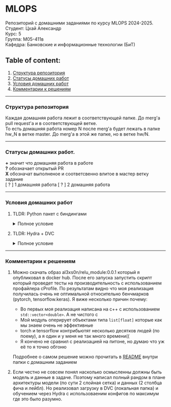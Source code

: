 # MLOPS
Репозиторий с домашними заданиями по курсу MLOPS 2024-2025.  
Студент: Цхай Александр  
Курс: 5  
Группа: М05-411в  
Кафедра: Банковские и информационные технологии (БиТ)  

## Table of content:
1. [Структура репозитория](#info)
2. [Статусы домашних работ](#statuses)
3. [Условия домашних работ](#statements)
4. [Комментарии к решениям](#comments)

---  
<a id="info"></a>

### Структура репозитория
Каждая домашняя работа лежит в соответствующей папке. До merg'а pull request'а и в соответствующей ветке.  
То есть домашняя работа номер N после merg'а будет лежать в папке hw_N в ветке master. До merg'а в этой же папке, но в ветке hw/N.

---  
<a id="statuses"></a>
### Статусы домашних работ. 
**\+** значит что домашняя работа в работе  
**?** обозначает открытый PR  
**X** обозначат выполненое и соответсвенно влитое в мастер ветку задание  
[ ? ] 1 домашняя работа
[ ? ] 2 домашняя работа


---
<a id="statements"></a>

### Условия домашних работ  
1. TLDR: Python пакет с биндингами
    <details>
    <summary> Полное условие </summary>
    Данное домашнее задание покрывает следующие темы:  
    Python bindings
    Python packaging
    Docker  

    Вам предстоит написать совсем немного кода на С++, обернуть в pybind, собрать python пакет, протестировать в docker. Эту задачу стоит декомпозировать на несколько шагов:    
    **Step-1 [2 балла]**: Функция на C++
    Каждому предстоит выбрать свою тему [тут](https://docs.google.com/spreadsheets/d/1Cb834Zyeg2NrO88KShiEpOXpqd0kZJSDzkfPMZl6_4Y/edit?usp=sharing).   
    **Step-2 [2 балла]**: Pybind, cmake
    Далее используя pybind (пример) указываете какие функции будут доступны в качестве биндингов. Затем пишите Makefile в котором указываете команды для компиляции c++ кода (пример)  
    **Step-3** [3 балла]: Подготовка пакета
    Вам понадобится написать pyproject.toml с минимальной необходимой секцией [build-system], а затем подготовить setup.py  
    **Step-4** [3 балла]: Установка пакета
    Командой python3 -m build получаем .whl файл, затем устанавливаем его через pip install <path to .whl>  
    **Step-5** [1 балл]: Проверка работоспособности
    Подготовьте короткий скрипт с тестами, которые сравнивали бы результаты ваших биндингов и эталонных реализаций из каких-либо библиотек.  
      
    Шаг 4 должен выполняться внутри Dockerfile; Шаг 5 - внутри запущенного докер-контейнера полученного на шаге 4.
    </details>
2. TLDR: Hydra + DVC
    <details>
    <summary> Полное условие </summary>
    Используя результаты ДЗ-1, имплементируйте цикл обучения на pytorch lightning, используйте hydra как точку входа, подключите DVC для хранения файлов  
      
    Definition of done:  
    Step-1 [1 балл]: Используя python модуль с биндингами напишите необходимый код для лайнтнинга pl.LightningDataModule, pl.LightningModule. Биндинги должны использоваться в подготовке данных (__getitem__ метод класса torch.utils.data.Dataset).  
    Step-2 [3 балла]: точка входа - скрипт train.py, под main guard - вызов единственного метода с декоратором hydra. Конфиги hydra - в отдельной директории, разбитые на логические файлы (в один .yaml нельзя). В коде нет никаких литератов/констант -- все значения должны быть получены из yaml с конфигом  
    Step-3 [3 балла]: подключен dvc (с любым из типов remote storage), в него загружено несколько файлов. Будет проверяться наличие и валидность /.dvc и .dvc файлов.  
    </details>



---  
<a id="comments"></a>

### Комментарии к решениям  
1. Можно скачать образ al3xs0n/relu_module:0.0.1 который я опубликовал в docker hub. После его запуска запустить скрипт который проведет тесты на производительность с использованием профайлера cProfile. По результатам видно что моя реализация получилась очень не оптимальной относительно бенчмарков (pytorch, tensorflow.keras). Я виже несколько причин почему:
    - Во первых моя реализация написана на c++ с использованием `std::vector<double>`. А не чистого c
    - Мой модуль оперирует объектами типа `list[float]` которые как мы знаем очень не эффективные
    - torch и tensorflow контрибьютят несколько десятков людей (по поему), а я один и у меня не так много времени((
    - Я кончено не сравнил с реализацией на питоне, но думаю что уж её то я точно обгоню

    Подробнее о самом решение можно прочитать в [README](hw_1/README.md) внутри папки с домашним заданием
2. Если честно не совсем понял насколько осмысленны должны быть модель и данные в задаче. Поэтому написал полный рандом в плане архитектуры модели (по сути 2 слойная сетка) и данных (2 столбца  фича и лейбл). Но реализовал загрузку в DVC (локальная папка) и обучением через Hydra с использоваеним конфигов по максимум где это было разумно.